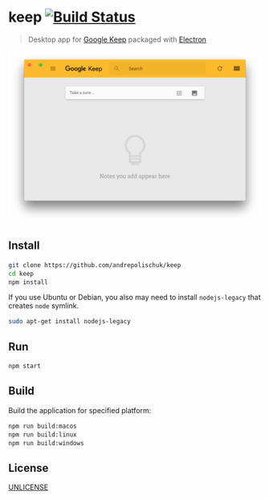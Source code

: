 # keep [![Build Status][travis-image]][travis-url]

> Desktop app for [Google Keep][google-keep] packaged with [Electron][electron]

![](screenshot.png)

## Install

```sh
git clone https://github.com/andrepolischuk/keep
cd keep
npm install
```

If you use Ubuntu or Debian, you also may need to install `nodejs-legacy` that creates `node` symlink.

```sh
sudo apt-get install nodejs-legacy
```

## Run

```sh
npm start
```

## Build

Build the application for specified platform:

```sh
npm run build:macos
npm run build:linux
npm run build:windows
```

## License

[UNLICENSE][unlicense]

[travis-url]: https://travis-ci.org/andrepolischuk/keep
[travis-image]: https://travis-ci.org/andrepolischuk/keep.svg?branch=master

[google-keep]: https://keep.google.com
[electron]: http://electron.atom.io
[unlicense]: http://unlicense.org
